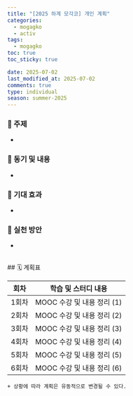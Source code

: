 ```yaml
---
title: "[2025 하계 모각코] 개인 계획"
categories:
  - mogagko
  - activ
tags:
  - mogagko
toc: true
toc_sticky: true

date: 2025-07-02
last_modified_at: 2025-07-02
comments: true
type: individual
season: summer-2025
---
```


### 📍 주제
-

### 📍 동기 및 내용
-


### 📍 기대 효과
-


### 📍 실천 방안
-


<br>
## 🗓️ 계획표

| 회차   | 학습 및 스터디 내용                            |
|--------|-----------------------------------------------|
| 1회차  | MOOC 수강 및 내용 정리 (1)         |
| 2회차  | MOOC 수강 및 내용 정리 (2)                   |
| 3회차  | MOOC 수강 및 내용 정리 (3)                 |
| 4회차  | MOOC 수강 및 내용 정리 (4)                     |
| 5회차  | MOOC 수강 및 내용 정리 (5)                  |
| 6회차  | MOOC 수강 및 내용 정리 (6)           |


`+ 상황에 따라 계획은 유동적으로 변경될 수 있다.`
